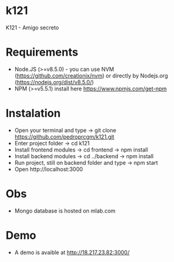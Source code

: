 # k121
K121 - Amigo secreto

# Requirements
- Node.JS (>=v8.5.0) - you can use NVM (https://github.com/creationix/nvm) or directly by Nodejs.org (https://nodejs.org/dist/v8.5.0/)
- NPM (>=v5.5.1) install here https://www.npmjs.com/get-npm

# Instalation
- Open your terminal and type -> git clone https://github.com/pedroprcgm/k121.git
- Enter project folder -> cd k121
- Install frontend modules -> cd frontend -> npm install
- Install backend modules -> cd ../backend -> npm install 
- Run project, still on backend folder and type -> npm start
- Open http://localhost:3000

# Obs 
- Mongo database is hosted on mlab.com

# Demo
- A demo is avaible at http://18.217.23.82:3000/ 

